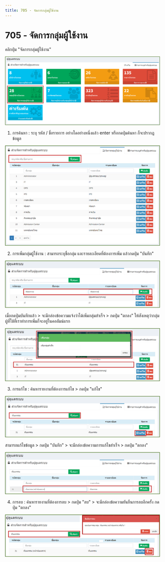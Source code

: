 ```yaml
---
title: 705 - จัดการกลุ่มผู้ใช้งาน
---
```


# 705 - จัดการกลุ่มผู้ใช้งาน

คลิกปุ่ม "จัดการกลุ่มผู้ใช้งาน"

![Logo](./img/image705-1.png)

1. การค้นหา : ระบุ รหัส / ชื่อรายการ อย่างใดอย่างหนึ่งแล้ว enter หรือกดปุ่มค้นหา ก็จะปรากฎข้อมูล

![Logo](./img/image705-2.png)

2. การเพิ่มกลุ่มผู้ใช้งาน : สามารถระบุชื่อกลุ่ม และรายละเอียดที่ต้องการเพิ่ม แล้วกดปุ่ม "บันทึก"

![Logo](./img/image705-3.png)

เมื่อกดปุ่มบันทึกแล้ว > จะมีกล่องข้อความแจ้งว่าได้เพิ่มกลุ่มสำเร็จ > กดปุ่ม "ตกลง" ให้สังเหตุว่ากลุ่มผู้ที่ใช้ที่เราทำการเพิ่มก็จะอยู่ในคอลัมน์แรก
   
   ![Logo](./img/image705-4.png)

3.  การแก้ไข : ค้นหารายงานที่ต้องการแก้ไข > กดปุ่ม "แก้ไข" 

![Logo](./img/image705-5.png)

   สามารถแก้ไขข้อมูล > กดปุ่ม "บันทึก" > จะมีกล่องข้อความการแก้ไขสำเร็จ > กดปุ่ม "ตกลง"

![Logo](./img/image705-6.png)

4. การลบ : ค้นหารายงานที่ต้องการลบ > กดปุ่ม "ลบ" > จะมีกล่องข้อความยันยืนการลบอีกครั้ง กดปุ่ม "ตกลง" 

![Logo](./img/image705-7.png)


